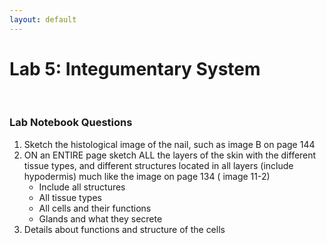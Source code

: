 ```yaml
---
layout: default
---
```


# Lab 5: Integumentary System

<br>

### Lab Notebook Questions

1.  Sketch the histological image of the nail, such as image B on page 144 
2.  ON an ENTIRE page sketch ALL the layers of the skin with the different tissue types, and different structures located in all layers (include hypodermis) much like the image on page 134 ( image 11-2)
    * Include all structures
    * All tissue types
    * All cells and their functions 
    * Glands and what they secrete
3.  Details about functions and structure of the cells


